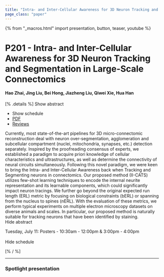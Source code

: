 ```yaml
---
title: "Intra- and Inter-Cellular Awareness for 3D Neuron Tracking and Segmentation in Large-Scale Connectomics"
page_class: "paper"
---
```


{% from "_macros.html" import presentation, button, teaser, youtube %}

# P201 - Intra- and Inter-Cellular Awareness for 3D Neuron Tracking and Segmentation in Large-Scale Connectomics

#### Hao Zhai, Jing Liu, Bei Hong, Jiazheng Liu, Qiwei Xie, Hua Han

[% .details %]
<a class="toggle_visibility" data-selector=".abstract" data-level="3">Show abstract</a>
- <a class="toggle_visibility" data-selector=".schedule" data-level="3">Show schedule</a>
- <a href="https://openreview.net/pdf?id=3_qtVh7gTyy">PDF</a>
- <a href="https://openreview.net/forum?id=3_qtVh7gTyy">Reviews</a>

<p>
    <span class="abstract">
        Currently, most state-of-the-art pipelines for 3D micro-connectomic reconstruction deal with neuron over-segmentation, agglomeration and subcellular compartment (nuclei, mitochondria, synapses, etc.) detection separately. Inspired by the proofreading consensus of experts, we established a paradigm to acquire priori knowledge of cellular characteristics and ultrastructures, as well as determine the connectivity of neural circuits simultaneously. Following this novel paradigm, we were keen to bring the Intra- and Inter-Cellular Awareness back when Tracking and Segmenting neurons in connectomics. Our proposed method (II-CATS) utilizes few-shot learning techniques to encode the internal neurite representation and its learnable components, which could significantly impact neuron tracings. We further go beyond the original expected run length (ERL) metric by focusing on biological constraints (bERL) or spanning from the nucleus to spines (nERL). With the evaluation of these metrics, we perform typical experiments on multiple electron microscopy datasets on diverse animals and scales. In particular, our proposed method is naturally suitable for tracking neurons that have been identified by staining.
        <br>
        <span class="actions"><a class="toggle_visibility" data-level="2">Hide abstract</a></span>
    </span>
</p>

<p>
    <span class="schedule">
        Tuesday, July 11: Posters - 10:30am - 12:00pm & 3:00pm - 4:00pm<br>
        <br>
        <span class="actions"><a class="toggle_visibility" data-level="2">Hide schedule</a></span>
    </span>
</p>
[% / %]

---


### Spotlight presentation
